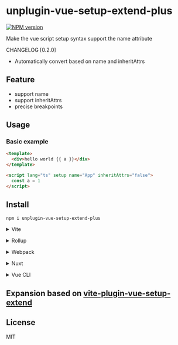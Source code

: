 # unplugin-vue-setup-extend-plus

[![NPM version](https://img.shields.io/npm/v/unplugin-vue-setup-extend-plus?color=a1b858&label=)](https://www.npmjs.com/package/unplugin-vue-setup-extend-plus)

Make the vue script setup syntax support the name attribute

CHANGELOG
[0.2.0]
- Automatically convert based on name and inheritAttrs
## Feature 

- support name
- support inheritAttrs
- precise breakpoints
## Usage
### Basic example

```html
<template>
  <div>hello world {{ a }}</div>
</template>

<script lang="ts" setup name="App" inheritAttrs="false">
  const a = 1
</script>
```
## Install

```bash
npm i unplugin-vue-setup-extend-plus
```

<details>
<summary>Vite</summary><br>

```ts
// vite.config.ts
import vueSetupExtend from 'unplugin-vue-setup-extend-plus/vite'

export default defineConfig({
  plugins: [
    vueSetupExtend({ /* options */ }),
  ],
})
```

<br></details>

<details>
<summary>Rollup</summary><br>

```ts
// rollup.config.js
import vueSetupExtend from 'unplugin-vue-setup-extend-plus/rollup'

export default {
  plugins: [
    vueSetupExtend({ /* options */ }),
  ],
}
```

<br></details>


<details>
<summary>Webpack</summary><br>

```ts
// webpack.config.js
module.exports = {
  /* ... */
  plugins: [
    require('unplugin-vue-setup-extend-plus/webpack')({ /* options */ })
  ]
}
```

<br></details>

<details>
<summary>Nuxt</summary><br>

```ts
// nuxt.config.js
export default {
  buildModules: [
    ['unplugin-vue-setup-extend-plus/nuxt', { /* options */ }],
  ],
}
```

> This module works for both Nuxt 2 and [Nuxt Vite](https://github.com/nuxt/vite)

<br></details>

<details>
<summary>Vue CLI</summary><br>

```ts
// vue.config.js
module.exports = {
  configureWebpack: {
    plugins: [
      require('unplugin-vue-setup-extend-plus/webpack')({ /* options */ }),
    ],
  },
}
```

<br></details>

## Expansion based on [vite-plugin-vue-setup-extend](https://github.com/vbenjs/vite-plugin-vue-setup-extend)

## License

MIT

